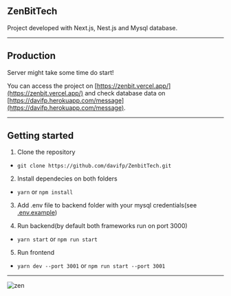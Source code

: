 
## ZenBitTech

Project developed with Next.js, Nest.js and Mysql database.

---

## Production

Server might take some time do start!

You can access the project on [https://zenbit.vercel.app/](https://zenbit.vercel.app/)
and check database data on [https://davifp.herokuapp.com/message](https://davifp.herokuapp.com/message).

---

## Getting started

1. Clone the repository

- `git clone https://github.com/davifp/ZenbitTech.git`

2. Install dependecies on both folders

- `yarn` or `npm install`

3. Add .env file to backend folder with your mysql credentials(see [.env.example](https://github.com/davifp/ZenbitTech/blob/main/backend/.env.example))

4. Run backend(by default both frameworks run on port 3000)

- `yarn start` or `npm run start`

5. Run frontend

- `yarn dev --port 3001` or `npm run start --port 3001`

---
![zen](https://user-images.githubusercontent.com/56058239/194929535-0bf57f2f-609b-450a-b9dc-ece8e4b614e8.png)
